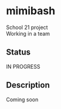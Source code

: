 # mimibash

School 21 project <br>
Working in a team

## Status

IN PROGRESS

## Description

Coming soon
